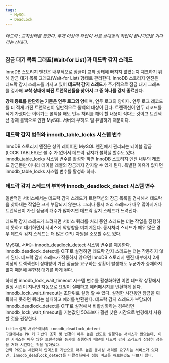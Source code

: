 ```yaml
---
tags:
  - MySQL
  - DeadLock
---
```

###### 데드락 : 교착상태를 뜻한다. 두개 이상의 작업이 서로 상대방의 작업이 끝나기만을 기다리는 상태다. 


### 잠금 대기 목록 그래프(Wait-for List)과 데드락 감지 스레드
InnoDB 스토리지 엔진은 내부적으로 잠금이 교착 상태에 빠지지 않았는지 체크하기 위해 잠금 대기 목록 그래프(Wait-for List) 형태로 관리한다. InnoDB 스토리지 엔진은 데드락 감지 스레드를 가지고 있어 **데드락 감지 스레드**가 주기적으로 잠금 대기 그래프를 검사해 **교착 상태에 빠진 트랜잭션들을 찾아서 그 중 하나를 강제 종료**한다.

**강제 종료를 판단하는 기준은 언두 로그의 양**이며, 언두 로그의 양이다.
언두 로그 레코드를 더 적게 가진 트랜잭션이 일반적으로 롤백의 대상이 된다.
트랜잭션이 언두 레코드를 적게 가졌다는 이야기는 롤백을 해도 언두 처리를 해야 할 내용이 적다는 것이고 트랜잭션 강제 롤백으로 인한 MySQL 서버의 부하도 덜 유발하기 때문이다.

### 데드락 감지 범위와 innodb_table_locks 시스템 변수
InnoDB 스토리지 엔진은 상위 레이어인 MySQL 엔진에서 관리되는 테이블 잠금(LOCK TABLES)은 볼 수 가 없어서 데드락 감지가 불확실 할수도 있다.
innodb_table_locks 시스템 변수를 활성화 하면 InnoDB 스토리지 엔진 내부의 레코드 잠금뿐만 아니라 테이블 레벨의 잠금까지 감지할 수 있게 된다. 
특별한 이유가 없다면 innodb_table_locks 시스템 변수를 활성화 하자.

### 데드락 감지 스레드의 부하와 innodb_deadlock_detect 시스템 변수
일반적인 서비스에서는 데드락 감지 스레드가 트랜잭션의 잠금 목록을 검사해서 데드락을 찾아내는 작업은 크게 부담되지 않는다. 그러나 동시 처리 스레드가 매우 많아지거나 트랜잭션이 가진 잠금의 개수가 많아지면 데드락 감지 스레드가 느려진다. 

데드락 감지 스레드가 느려지면 서비스 쿼리를 처리 중인 스레드는 더는 작업을 진행하지 못하고 대기하면서 서비스에 악영향을 미치게된다. 
동시처리 스레드가 매우 많은 경우 데드락 감지 스레드는 더 많은 CPU 자원을 소모할 수도 있다.

MySQL 서버는 innodb_deadlock_detect 시스템 변수를 제공한다.
innodb_deadlock_detect를 OFF로 설정하면 데드락 감지 스레드는 더는 작동하지 않게 된다. 데드락 감지 스레드가 작동하지 않으면 InnoDB 스토리지 엔진 내부에서 2개 이상의 트랙잭션이 상대방이 가진 잠금을 요구하는 상황이 발생해도 누군가가 중재하지 않지 때문에 무한정 대기를 하게 된다.

하지만 innodb_lock_wait_timeout 시스템 변수를 활성화하면 이런 데드락 상황에서 일정 시간이 지나면 자동으로 요청이 실패하고 에러매시지를 반환하게 된다. 
innodb_lock_wait_timeout는 초단위로 설정 할 수 있다. 설정한 시간동안 잠금을 획득하지 못하면 쿼리는 실패하고 에러를 반환한다. 데드락 감지 스레드가 부담되어 
 innodb_deadlock_detect를 OFF로 설정해서 비활성화하는 경우라면 innodb_lock_wait_timeout을 기본값인 50초보다 훨씬 낮은 시간으로 변경해서 사용할 것을 권장한다.
 
```ad-note
title:실제 서비스에서의 innodb_deadlock_detect
구글에서는 PK 키 기반의 조회 및 변경이 아주 높은 빈도로 실행되는 서비스가 많았는데, 이런 서비스는 매우 많은 트랜잭션을 동시에 실행하기 때문에 데드락 감지 스레드가 상당히 성능을 저하 시킨다는 것을 알아냈다.
만약 PK또는 세컨더리 인덱스를 기반으로 매우 높은 동시성 처리를 요구하는 서비스가 있다면, innodb_deadlock_detect를 비활성화해서 성능 비교를 해보는것도 나쁘지 않다.
```


